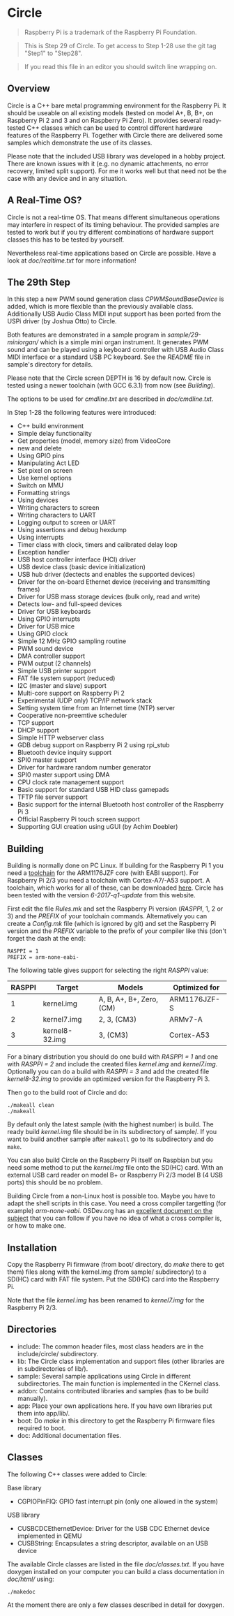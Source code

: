 Circle
======

> Raspberry Pi is a trademark of the Raspberry Pi Foundation.

> This is Step 29 of Circle. To get access to Step 1-28 use the git tag "Step1" to "Step28".

> If you read this file in an editor you should switch line wrapping on.

Overview
--------

Circle is a C++ bare metal programming environment for the Raspberry Pi. It should be useable on all existing models (tested on model A+, B, B+, on Raspberry Pi 2 and 3 and on Raspberry Pi Zero). It provides several ready-tested C++ classes which can be used to control different hardware features of the Raspberry Pi. Together with Circle there are delivered some samples which demonstrate the use of its classes.

Please note that the included USB library was developed in a hobby project. There are known issues with it (e.g. no dynamic attachments, no error recovery, limited split support). For me it works well but that need not be the case with any device and in any situation.

A Real-Time OS?
---------------

Circle is not a real-time OS. That means different simultaneous operations may interfere in respect of its timing behaviour. The provided samples are tested to work but if you try different combinations of hardware support classes this has to be tested by yourself.

Nevertheless real-time applications based on Circle are possible. Have a look at *doc/realtime.txt* for more information!

The 29th Step
-------------

In this step a new PWM sound generation class *CPWMSoundBaseDevice* is added, which is more flexible than the previously available class. Additionally USB Audio Class MIDI input support has been ported from the USPi driver (by Joshua Otto) to Circle.

Both features are demonstrated in a sample program in *sample/29-miniorgan/* which is a simple mini organ instrument. It generates PWM sound and can be played using a keyboard controller with USB Audio Class MIDI interface or a standard USB PC keyboard. See the *README* file in sample's directory for details.

Please note that the Circle screen DEPTH is 16 by default now. Circle is tested using a newer toolchain (with GCC 6.3.1) from now (see *Building*).

The options to be used for *cmdline.txt* are described in *doc/cmdline.txt*.

In Step 1-28 the following features were introduced:

* C++ build environment
* Simple delay functionality
* Get properties (model, memory size) from VideoCore
* new and delete
* Using GPIO pins
* Manipulating Act LED
* Set pixel on screen
* Use kernel options
* Switch on MMU
* Formatting strings
* Using devices
* Writing characters to screen
* Writing characters to UART
* Logging output to screen or UART
* Using assertions and debug hexdump
* Using interrupts
* Timer class with clock, timers and calibrated delay loop
* Exception handler
* USB host controller interface (HCI) driver
* USB device class (basic device initialization)
* USB hub driver (dectects and enables the supported devices)
* Driver for the on-board Ethernet device (receiving and transmitting frames)
* Driver for USB mass storage devices (bulk only, read and write)
* Detects low- and full-speed devices
* Driver for USB keyboards
* Using GPIO interrupts
* Driver for USB mice
* Using GPIO clock
* Simple 12 MHz GPIO sampling routine
* PWM sound device
* DMA controller support
* PWM output (2 channels)
* Simple USB printer support
* FAT file system support (reduced)
* I2C (master and slave) support
* Multi-core support on Raspberry Pi 2
* Experimental (UDP only) TCP/IP network stack
* Setting system time from an Internet time (NTP) server
* Cooperative non-preemtive scheduler
* TCP support
* DHCP support
* Simple HTTP webserver class
* GDB debug support on Raspberry Pi 2 using rpi_stub
* Bluetooth device inquiry support
* SPI0 master support
* Driver for hardware random number generator
* SPI0 master support using DMA
* CPU clock rate management support
* Basic support for standard USB HID class gamepads
* TFTP file server support
* Basic support for the internal Bluetooth host controller of the Raspberry Pi 3
* Official Raspberry Pi touch screen support
* Supporting GUI creation using uGUI (by Achim Doebler)

Building
--------

Building is normally done on PC Linux. If building for the Raspberry Pi 1 you need a [toolchain](http://elinux.org/Rpi_Software#ARM) for the ARM1176JZF core (with EABI support). For Raspberry Pi 2/3 you need a toolchain with Cortex-A7/-A53 support. A toolchain, which works for all of these, can be downloaded [here](https://developer.arm.com/open-source/gnu-toolchain/gnu-rm/downloads). Circle has been tested with the version *6-2017-q1-update* from this website.

First edit the file *Rules.mk* and set the Raspberry Pi version (*RASPPI*, 1, 2 or 3) and the *PREFIX* of your toolchain commands. Alternatively you can create a *Config.mk* file (which is ignored by git) and set the Raspberry Pi version and the *PREFIX* variable to the prefix of your compiler like this (don't forget the dash at the end):

`RASPPI = 1`  
`PREFIX = arm-none-eabi-`

The following table gives support for selecting the right *RASPPI* value:

| RASPPI | Target         | Models                   | Optimized for |
| ------ | -------------- | ------------------------ | ------------- |
|      1 | kernel.img     | A, B, A+, B+, Zero, (CM) | ARM1176JZF-S  |
|      2 | kernel7.img    | 2, 3, (CM3)              | ARMv7-A       |
|      3 | kernel8-32.img | 3, (CM3)                 | Cortex-A53    |

For a binary distribution you should do one build with *RASPPI = 1* and one with *RASPPI = 2* and include the created files *kernel.img* and *kernel7.img*. Optionally you can do a build with *RASPPI = 3* and add the created file *kernel8-32.img* to provide an optimized version for the Raspberry Pi 3.

Then go to the build root of Circle and do:

`./makeall clean`  
`./makeall`

By default only the latest sample (with the highest number) is build. The ready build *kernel.img* file should be in its subdirectory of sample/. If you want to build another sample after `makeall` go to its subdirectory and do `make`.

You can also build Circle on the Raspberry Pi itself on Raspbian but you need some method to put the *kernel.img* file onto the SD(HC) card. With an external USB card reader on model B+ or Raspberry Pi 2/3 model B (4 USB ports) this should be no problem.

Building Circle from a non-Linux host is possible too. Maybe you have to adapt the shell scripts in this case. You need a cross compiler targetting (for example) *arm-none-eabi*. OSDev.org has an [excellent document on the subject](http://wiki.osdev.org/GCC_Cross-Compiler) that you can follow if you have no idea of what a cross compiler is, or how to make one.

Installation
------------

Copy the Raspberry Pi firmware (from boot/ directory, do *make* there to get them) files along with the kernel.img (from sample/ subdirectory) to a SD(HC) card with FAT file system. Put the SD(HC) card into the Raspberry Pi.

Note that the file *kernel.img* has been renamed to *kernel7.img* for the Raspberry Pi 2/3.

Directories
-----------

* include: The common header files, most class headers are in the include/circle/ subdirectory.
* lib: The Circle class implementation and support files (other libraries are in subdirectories of lib/).
* sample: Several sample applications using Circle in different subdirectories. The main function is implemented in the CKernel class.
* addon: Contains contributed libraries and samples (has to be build manually).
* app: Place your own applications here. If you have own libraries put them into app/lib/.
* boot: Do *make* in this directory to get the Raspberry Pi firmware files required to boot.
* doc: Additional documentation files.

Classes
-------

The following C++ classes were added to Circle:

Base library

* CGPIOPinFIQ: GPIO fast interrupt pin (only one allowed in the system)

USB library

* CUSBCDCEthernetDevice: Driver for the USB CDC Ethernet device implemented in QEMU
* CUSBString: Encapsulates a string descriptor, available on an USB device

The available Circle classes are listed in the file *doc/classes.txt*. If you have doxygen installed on your computer you can build a class documentation in *doc/html/* using:

`./makedoc`

At the moment there are only a few classes described in detail for doxygen.
